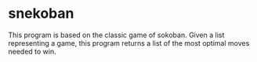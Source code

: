 # snekoban

This program is based on the classic game of sokoban. Given a list representing a game, this program returns a list of the most optimal moves needed to win.
